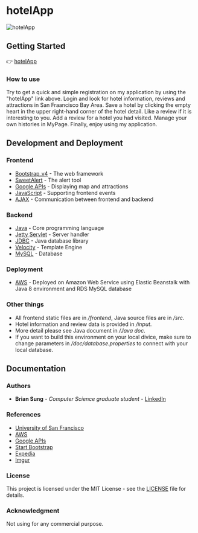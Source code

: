 # hotelApp

![hotelApp](https://i.imgur.com/BhSRHEz.jpg)

## Getting Started

:point_right: [hotelApp](http://hotelapp.us-east-2.elasticbeanstalk.com/index)

### How to use

Try to get a quick and simple registration on my application by using the "hotelApp" link above. Login and look for hotel information, reviews and attractions in San Fraancisco Bay Area. Save a hotel by clicking the empty heart in the upper right-hand corner of the hotel detail. Like a review if it is interesting to you. Add a review for a hotel you had visited. Manage your own histories in MyPage. Finally, enjoy using my application.

## Development and Deployment

### Frontend

* [Bootstrap_v4](https://getbootstrap.com/) - The web framework
* [SweetAlert](https://lipis.github.io/bootstrap-sweetalert/) - The alert tool
* [Google APIs](https://developers.google.com/maps/) - Displaying map and attractions
* [JavaScript](https://www.javascript.com/) - Supporting frontend events
* [AJAX](https://www.w3schools.com/xml/ajax_intro.asp) - Communication between frontend and backend

### Backend

* [Java](https://www.oracle.com/java/index.html) - Core programming language
* [Jetty Servlet](http://www.eclipse.org/jetty/) - Server handler
* [JDBC](http://www.oracle.com/technetwork/java/javase/jdbc/index.html) - Java database library
* [Velocity](http://velocity.apache.org/) - Template Engine
* [MySQL](https://www.mysql.com/) - Database

### Deployment

* [AWS](https://aws.amazon.com/) - Deployed on Amazon Web Service using Elastic Beanstalk with Java 8 environment and RDS MySQL database

### Other things

* All frontend static files are in */frontend*, Java source files are in */src*.
* Hotel information and review data is provided in */input*.
* More detail please see Java document in */Java doc*.
* If you want to build this environment on your local divice, make sure to change parameters in */doc/database.properties* to connect with your local database.

## Documentation

### Authors

* **Brian Sung** - *Computer Science graduate student* - [LinkedIn](https://www.linkedin.com/in/brianisadog/)

### References
* [University of San Francisco](https://www.usfca.edu/)
* [AWS](https://aws.amazon.com/)
* [Google APIs](https://developers.google.com/maps/)
* [Start Bootstrap](https://startbootstrap.com/)
* [Expedia](https://www.expedia.com/Activities)
* [Imgur](https://imgur.com/)

### License

This project is licensed under the MIT License - see the [LICENSE](LICENSE) file for details.

### Acknowledgment

Not using for any commercial purpose. 